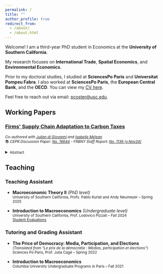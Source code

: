 ```yaml
---
permalink: /
title: ""
author_profile: true
redirect_from: 
  - /about/
  - /about.html
---
```


Welcome!
I am a third-year PhD student in Economics at the **University of Southern California**.  

My research focuses on **International Trade**, **Spatial Economics**, and **Environmental Economics**.

Prior to my doctoral studies, I studied at **SciencesPo Paris** and **Universitat Pompeu Fabra**. I also worked at **SciencesPo Paris**, the **European Central Bank**, and the **OECD**. You can view my [CV here](files/CV.pdf).  

Feel free to reach out via email: <pcoster@usc.edu>.  


## Working Papers  

### [**Firms' Supply Chain Adaptation to Carbon Taxes**](files/Climate_Sourcing.pdf)  
<small>*Co-authored with [Julian di Giovanni](https://julian.digiovanni.ca/) and [Isabelle Méjean](https://www.isabellemejean.com/index.html)*  
📚 *CEPR Discussion Paper: [No. 19644](https://cepr.org/publications/dp19644) - FRBNY Staff Report: [No. 1136 (v.Nov24)](https://www.newyorkfed.org/research/staff_reports/sr1136)*</small>
<details><summary><small>Abstract</small></summary><small>
<p style="text-align: justify;">This paper investigates how firms adapt their sourcing of clean and dirty inputs in response to changes in climate policy. We use information from the European Union's Emissions Trading System (EU ETS) and the Carbon Border Adjustment Mechanism (CBAM) to create a new classification of clean and dirty products based on whether they are subject to a domestic or a border carbon tax.  
We then combine this dataset with French firms’ product-level import data over 2000–2019 and estimate that firms’ propensity to import dirty inputs from non-EU countries increased in the 2010s, reflecting <em>carbon leakage</em>. A heterogeneous firm model is then used to quantify the impact of changes in firms' sourcing of clean and dirty inputs given the implementation of a carbon tax and a carbon tariff.  
The simulated ETS carbon tax scenario is able to match leakage observed in the data and leads to a higher price level and a modest decline in emissions. The scenario that further includes the CBAM carbon tariff reverses carbon leakage at the cost of an additional rise in prices.  
Overall, household welfare declines because the higher costs associated with the carbon policies outweigh the benefits of reduced emissions. This result holds even when considering values of the social cost of carbon up to €1500.</p>
</small></details>

## Teaching  

### Teaching Assistant 

- **Macroeconomic Theory II** *(PhD level)*  
  <small>University of Southern California, Profs. Pablo Kurlat and Andy Neumeyer – Spring 2025</small>  

- **Introduction to Macroeconomics** *(Undergraduate level)*  
  <small>University of Southern California, Prof. Lodovico Pizzati – Fall 2024</small>  
  <small>[Student Evaluations](files/evaluations_Fall_2024.pdf)</small>  

### Tutoring and Grading Assistant  

- **The Price of Democracy: Media, Participation, and Elections**  
  <small>*(Translated from "Le prix de la démocratie : Médias, participation et élections")*  
  Sciences Po Paris, Prof. Julia Cagé – Spring 2022</small>  

- **Introduction to Macroeconomics**  
  <small>Columbia University Undergraduate Programs in Paris – Fall 2021</small>  
